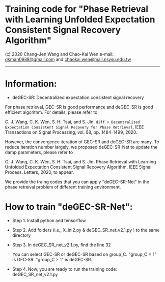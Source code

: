 # Training code for "Phase Retrieval with Learning Unfolded Expectation Consistent Signal Recovery Algorithm"
(c) 2020 Chang-Jen Wang and Chao-Kai Wen e-mail: dkman0988@gmail.com and chaokai.wen@mail.nsysu.edu.tw

--------------------------------------------------------------------------------------------------------------------------
# Information:
- deGEC-SR: Decentralized expectation consistent signal recovery

For phase retrieval, GEC-SR is good performance and deGEC-SR is good efficient algorithm. For details, please refer to 

C. J. Wang, C. K. Wen, S. H. Tsai, and S. Jin, ```diff + Decentralized Expectation Consistent Signal Recovery for Phase Retrieval```, IEEE Transactions on Signal Processing, vol. 68, pp. 1484-1499, 2020.

However, the convergence iteration of GEC-SR and deGEC-SR are many. To reduce iteration number largely, we proposed deGEC-SR-Net to update the damp parameters, please refer to

C. J. Wang, C. K. Wen, S. H. Tsai, and S. Jin, Phase Retrieval with Learning Unfolded Expectation Consistent Signal Recovery Algorithm, IEEE Signal Process. Letters, 2020, to appear.

We provide the traing codes that you can apply "deGEC-SR-Net" in the  phase retreival problem of different training environment.


# How to train "deGEC-SR-Net":

- Step 1. Install python and tensorflow
  
- Step 2. Add folders (i.e., X_ini2.py & deGEC_SR_net_v2.1.py ) to the same directory
  
- Step 3. In deGEC_SR_net_v2.1.py, find the line 32  

  You can select GEC-SR or deGEC-SR based on group_C. "group_C = 1" is GEC-SR. "group_C > 1" is deGEC-SR.
  
- Step 4. Now, you are ready to run the training code:
 deGEC_SR_net_v2.1.py
 
